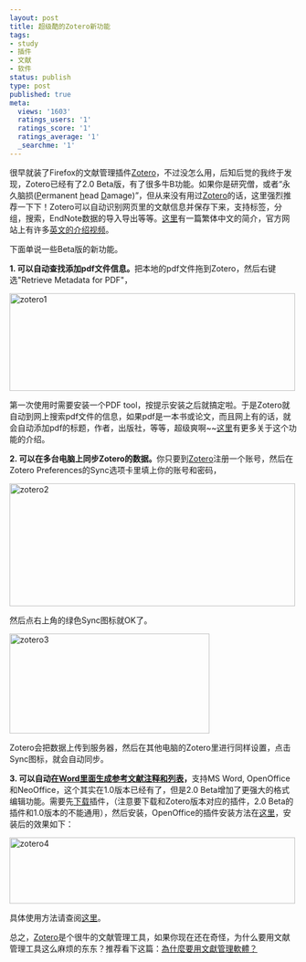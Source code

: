 ```yaml
---
layout: post
title: 超级酷的Zotero新功能
tags:
- study
- 插件
- 文献
- 软件
status: publish
type: post
published: true
meta:
  views: '1603'
  ratings_users: '1'
  ratings_score: '1'
  ratings_average: '1'
  _searchme: '1'
---
```

很早就装了Firefox的文献管理插件<a href="http://www.zotero.org/" target="_blank">Zotero</a>，不过没怎么用，后知后觉的我终于发现，Zotero已经有了2.0 Beta版，有了很多牛B功能。如果你是研究僧，或者“永久脑损(<span style="text-decoration:underline;">P</span>ermanent <span style="text-decoration:underline;">h</span>ead <span style="text-decoration:underline;">D</span>amage)”，但从来没有用过<a href="http://www.zotero.org/" target="_blank">Zotero</a>的话，这里强烈推荐一下下！Zotero可以自动识别网页里的文献信息并保存下来，支持标签，分组，搜索，EndNote数据的导入导出等等。<a href="http://newgenerationresearcher.blogspot.com/2008/10/zotero.html" target="_blank">这里</a>有一篇繁体中文的简介，官方网站上有许多<a href="http://www.zotero.org/support/quick_start_guide" target="_blank">英文的介绍视频</a>。

下面单说一些Beta版的新功能。

<strong>1. 可以自动查找添加pdf文件信息。</strong>把本地的pdf文件拖到Zotero，然后右键选"Retrieve Metadata for PDF"，

<a rel="attachment wp-att-996" href="http://azaleasays.files.wordpress.com/2009/06/zotero4.png2009/06/05/cool-zotero-updates/zotero1/"><img class="alignleft size-medium wp-image-996" title="zotero1" src="http://azaleasays.com/wp-content/uploads/2010/07/zotero1.png?w=500" alt="zotero1" width="500" height="171" /></a>

第一次使用时需要安装一个PDF tool，按提示安装之后就搞定啦。于是Zotero就自动到网上搜索pdf文件的信息，如果pdf是一本书或论文，而且网上有的话，就会自动添加pdf的标题，作者，出版社，等等，超级爽啊~~<a href="http://newgenerationresearcher.blogspot.com/2009/05/zotero-pdf.html" target="_blank">这里</a>有更多关于这个功能的介绍。

<strong>2. 可以在多台电脑上同步Zotero的数据。</strong>你只要到<a href="http://www.zotero.org/" target="_blank">Zotero</a>注册一个账号，然后在Zotero Preferences的Sync选项卡里填上你的账号和密码，

<a rel="attachment wp-att-997" href="http://azaleasays.files.wordpress.com/2009/06/zotero4.png2009/06/05/cool-zotero-updates/zotero2/"><img class="alignleft size-medium wp-image-997" title="zotero2" src="http://azaleasays.com/wp-content/uploads/2010/07/zotero2.png?w=500" alt="zotero2" width="500" height="215" /></a>

然后点右上角的绿色Sync图标就OK了。

<a rel="attachment wp-att-998" href="http://azaleasays.files.wordpress.com/2009/06/zotero4.png2009/06/05/cool-zotero-updates/zotero3/"><img class="size-full wp-image-998 alignnone" title="zotero3" src="http://azaleasays.files.wordpress.com/2009/06/zotero3.png" alt="zotero3" width="350" height="175" /></a>

Zotero会把数据上传到服务器，然后在其他电脑的Zotero里进行同样设置，点击Sync图标，就会自动同步。

<strong>3. 可以自动<a href="http://www.zotero.org/support/word_processor_integration" target="_blank">在Word里面生成参考文献注释和列表</a>，</strong>支持MS Word, OpenOffice和NeoOffice，这个其实在1.0版本已经有了，但是2.0 Beta增加了更强大的格式编辑功能。需要先<a href="http://www.zotero.org/support/word_processor_plugin_installation" target="_blank">下载</a>插件，（注意要下载和Zotero版本对应的插件，2.0 Beta的插件和1.0版本的不能通用），然后安装，OpenOffice的插件安装方法在<a href="http://forums.zotero.org/discussion/1954/how-to-install-plugin-for-open-office/" target="_blank">这里</a>，安装后的效果如下：

<a rel="attachment wp-att-999" href="http://azaleasays.files.wordpress.com/2009/06/zotero4.png2009/06/05/cool-zotero-updates/zotero4/"><img class="alignleft size-medium wp-image-999" title="zotero4" src="http://azaleasays.files.wordpress.com/2009/06/zotero4.png?w=500" alt="zotero4" width="500" height="116" /></a>

具体使用方法请查阅<a href="http://www.zotero.org/support/word_processor_plugin_usage" target="_blank">这里</a>。

总之，<a href="http://www.zotero.org/" target="_blank">Zotero</a>是个很牛的文献管理工具，如果你现在还在奇怪，为什么要用文献管理工具这么麻烦的东东？推荐看下这篇：<a href="http://newgenerationresearcher.blogspot.com/2008/07/blog-post_27.html">為什麼要用文獻管理軟體？</a>
